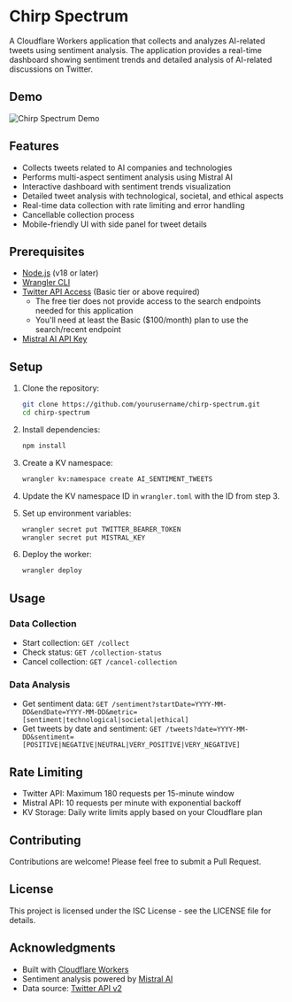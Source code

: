 # Chirp Spectrum

A Cloudflare Workers application that collects and analyzes AI-related tweets using sentiment analysis. The application provides a real-time dashboard showing sentiment trends and detailed analysis of AI-related discussions on Twitter.

## Demo

![Chirp Spectrum Demo](./demo.gif)

## Features

- Collects tweets related to AI companies and technologies
- Performs multi-aspect sentiment analysis using Mistral AI
- Interactive dashboard with sentiment trends visualization
- Detailed tweet analysis with technological, societal, and ethical aspects
- Real-time data collection with rate limiting and error handling
- Cancellable collection process
- Mobile-friendly UI with side panel for tweet details

## Prerequisites

- [Node.js](https://nodejs.org/) (v18 or later)
- [Wrangler CLI](https://developers.cloudflare.com/workers/wrangler/install-and-update/)
- [Twitter API Access](https://developer.twitter.com/en/docs/authentication/oauth-2-0/bearer-tokens) (Basic tier or above required)
  - The free tier does not provide access to the search endpoints needed for this application
  - You'll need at least the Basic ($100/month) plan to use the search/recent endpoint
- [Mistral AI API Key](https://mistral.ai/)

## Setup

1. Clone the repository:
   ```bash
   git clone https://github.com/yourusername/chirp-spectrum.git
   cd chirp-spectrum
   ```

2. Install dependencies:
   ```bash
   npm install
   ```

3. Create a KV namespace:
   ```bash
   wrangler kv:namespace create AI_SENTIMENT_TWEETS
   ```

4. Update the KV namespace ID in `wrangler.toml` with the ID from step 3.

5. Set up environment variables:
   ```bash
   wrangler secret put TWITTER_BEARER_TOKEN
   wrangler secret put MISTRAL_KEY
   ```

6. Deploy the worker:
   ```bash
   wrangler deploy
   ```

## Usage

### Data Collection

- Start collection: `GET /collect`
- Check status: `GET /collection-status`
- Cancel collection: `GET /cancel-collection`

### Data Analysis

- Get sentiment data: `GET /sentiment?startDate=YYYY-MM-DD&endDate=YYYY-MM-DD&metric=[sentiment|technological|societal|ethical]`
- Get tweets by date and sentiment: `GET /tweets?date=YYYY-MM-DD&sentiment=[POSITIVE|NEGATIVE|NEUTRAL|VERY_POSITIVE|VERY_NEGATIVE]`

## Rate Limiting

- Twitter API: Maximum 180 requests per 15-minute window
- Mistral API: 10 requests per minute with exponential backoff
- KV Storage: Daily write limits apply based on your Cloudflare plan

## Contributing

Contributions are welcome! Please feel free to submit a Pull Request.

## License

This project is licensed under the ISC License - see the LICENSE file for details.

## Acknowledgments

- Built with [Cloudflare Workers](https://workers.cloudflare.com/)
- Sentiment analysis powered by [Mistral AI](https://mistral.ai/)
- Data source: [Twitter API v2](https://developer.twitter.com/en/docs/twitter-api) 